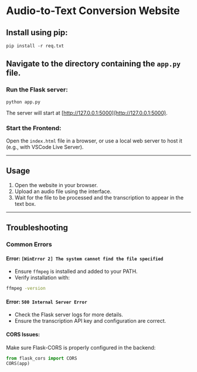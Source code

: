 
# Audio-to-Text Conversion Website

## Install using pip:
```
pip install -r req.txt
```

## Navigate to the directory containing the `app.py` file.

### Run the Flask server:
```
python app.py
```

The server will start at [http://127.0.0.1:5000](http://127.0.0.1:5000).

### Start the Frontend:
Open the `index.html` file in a browser, or use a local web server to host it (e.g., with VSCode Live Server).

---

## Usage
1. Open the website in your browser.
2. Upload an audio file using the interface.
3. Wait for the file to be processed and the transcription to appear in the text box.

---

## Troubleshooting

### Common Errors

#### Error: `[WinError 2] The system cannot find the file specified`
- Ensure `ffmpeg` is installed and added to your PATH.
- Verify installation with:
```bash
ffmpeg -version
```

#### Error: `500 Internal Server Error`
- Check the Flask server logs for more details.
- Ensure the transcription API key and configuration are correct.

#### CORS Issues:
Make sure Flask-CORS is properly configured in the backend:
```python
from flask_cors import CORS
CORS(app)
```
